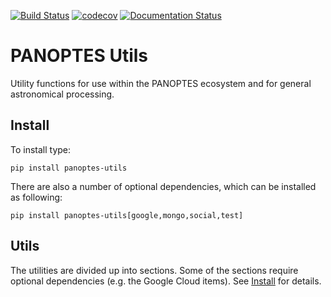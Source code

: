 [![Build Status](https://travis-ci.com/panoptes/panoptes-utils.svg?branch=master)](https://travis-ci.com/panoptes/panoptes-utils)
[![codecov](https://codecov.io/gh/panoptes/panoptes-utils/branch/master/graph/badge.svg)](https://codecov.io/gh/panoptes/panoptes-utils)
[![Documentation Status](https://readthedocs.org/projects/panoptes-utils/badge/?version=latest)](https://panoptes-utils.readthedocs.io/en/latest/?badge=latest)

# PANOPTES Utils

Utility functions for use within the PANOPTES ecosystem and for general astronomical processing.

## Install
<a href="#" name='install'></a>

To install type:

```
pip install panoptes-utils
```

There are also a number of optional dependencies, which can be installed as following:

```
pip install panoptes-utils[google,mongo,social,test]
```

## Utils
<a href="#" name='utils'></a>

The utilities are divided up into sections. Some of the sections require optional
dependencies (e.g. the Google Cloud items). See [Install](#install) for details.
